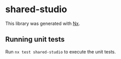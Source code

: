 # shared-studio

This library was generated with [Nx](https://nx.dev).

## Running unit tests

Run `nx test shared-studio` to execute the unit tests.

